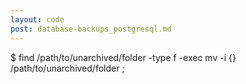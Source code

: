 ```yaml
---
layout: code
post: database-backups_postgresql.md
---
```



$ find /path/to/unarchived/folder -type f -exec mv -i {} /path/to/unarchived/folder \;  
